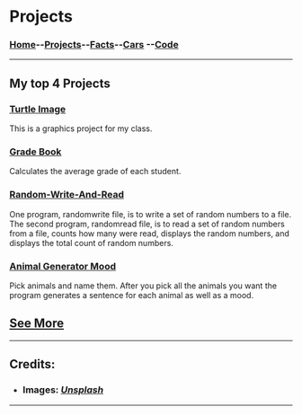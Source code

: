# Projects

### [Home](ReadMe.md)--[Projects](Projects.md)--[Facts](Page3.md)--[Cars](Page4.md) --[Code](Page5.md)

---

## My top 4 Projects

### [**Turtle Image**](https://github.com/VasantG/TurtleImage)
This is a graphics project for my class.

### [**Grade Book**](https://github.com/VasantG/TurtleImage)
Calculates the average grade of each student.

### [**Random-Write-And-Read**](https://github.com/VasantG/TurtleImage)
One program, randomwrite file, is to write a set of random numbers to a file. The second program, randomread file, is to read a set of random numbers from a file, counts how many were read, displays the random numbers, and displays the total count of random numbers.

### [**Animal Generator Mood**](https://github.com/VasantG/Animal-Generator-Mood)
Pick animals and name them. After you pick all the animals you want the program generates a sentence for each animal as well as a mood.

## [**See More**](https://github.com/VasantG)

---

## Credits: ##

- ### Images: [*Unsplash*](https://unsplash.com/)

---